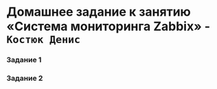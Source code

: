 # Домашнее задание к занятию «Система мониторинга Zabbix» - `Костюк Денис`

### Задание 1

### Задание 2
